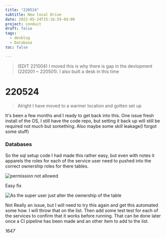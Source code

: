 ```yaml
---
title: "220524"
subtitle: New local Drive
date: 2022-05-24T15:16:59-04:00
project: conduit
draft: false
tags:
  - devblog    
  - Database
toc: false

---
```

> (EDIT 221004) I moved this is why there is gap in the devlopment (220201 ~ 220501). 
> I also built a desk in this time



# 220524

>Alright I have moved to a warmer location and gotten set up

It's been a few months and I ready to get back into this. 
 One issue fresh install of the OS, I still have the code repo, but setting it back up will still be required not much but something. Also maybe some skill leakage(I forgot some stuff) 

### Databases
So the sql setup code I had made this rather easy, but even with notes it apparels the roles for each of the service user need to pushed into the correct ownership roles for there tables. 

![permission not allowed](https://i.imgur.com/YW7YEGs.png)

Easy fix 

![As the super user just alter the ownership of the table](https://imgur.com/LF0kuh5.png)

Not Really an issue, but I will need to try this again and get this automated some how. I will throw that on the list. Then add some test test for each of the services to confirm that it works before running. That can be done later once a CI pipeline has been made and an other item to add to the list. 

*1647*



